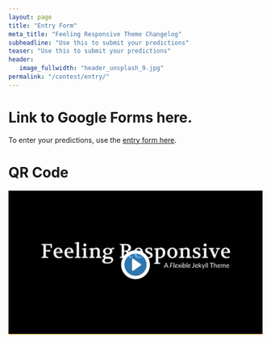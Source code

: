 ```yaml
---
layout: page
title: "Entry Form"
meta_title: "Feeling Responsive Theme Changelog"
subheadline: "Use this to submit your predictions"
teaser: "Use this to submit your predictions"
header:
   image_fullwidth: "header_unsplash_9.jpg"
permalink: "/contest/entry/"
---
```


# Link to Google Forms here.
To enter your predictions, use the [entry form here](http://bit.ly/2023_icc_worldcup_predictions).

# QR Code

![image info](../../images/promo-video-start.png)
